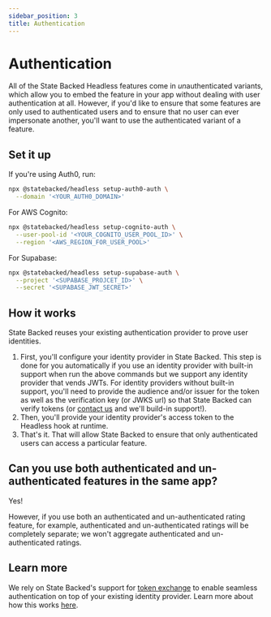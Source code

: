 ```yaml
---
sidebar_position: 3
title: Authentication
---
```


# Authentication

All of the State Backed Headless features come in *un*authenticated variants, which allow you to embed the feature in your app without dealing with user authentication at all.
However, if you'd like to ensure that some features are only used to authenticated users and to ensure that no user can ever impersonate another, you'll want to use the authenticated variant of a feature.

## Set it up

If you're using Auth0, run:

```bash
npx @statebacked/headless setup-auth0-auth \
  --domain '<YOUR_AUTH0_DOMAIN>'
```

For AWS Cognito:

```bash
npx @statebacked/headless setup-cognito-auth \
  --user-pool-id '<YOUR_COGNITO_USER_POOL_ID>' \
  --region '<AWS_REGION_FOR_USER_POOL>'
```

For Supabase:

```bash
npx @statebacked/headless setup-supabase-auth \
  --project '<SUPABASE_PROJCET_ID>' \
  --secret '<SUPABASE_JWT_SECRET>'
```

## How it works

State Backed reuses your existing authentication provider to prove user identities.

1. First, you'll configure your identity provider in State Backed. This step is done for you automatically if you use an identity provider with built-in support when run the above commands but we support any identity provider that vends JWTs. For identity providers without built-in support, you'll need to provide the audience and/or issuer for the token as well as the verification key (or JWKS url) so that State Backed can verify tokens (or [contact us](mailto:help@statebacked.dev) and we'll build-in support!).
2. Then, you'll provide your identity provider's access token to the Headless hook at runtime.
3. That's it. That will allow State Backed to ensure that only authenticated users can access a particular feature.

## Can you use both authenticated and un-authenticated features in the same app?

Yes!

However, if you use both an authenticated and un-authenticated rating feature, for example, authenticated and un-authenticated ratings will be completely separate; we won't aggregate authenticated and un-authenticated ratings.

## Learn more

We rely on State Backed's support for [token exchange](https://docs.statebacked.dev/docs/concepts/token-exchange) to enable seamless authentication on top of your existing identity provider.
Learn more about how this works [here](https://docs.statebacked.dev/docs/concepts/token-exchange).
